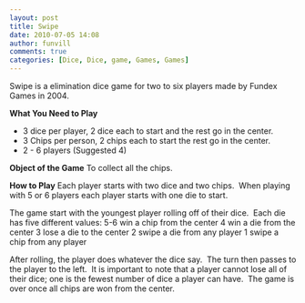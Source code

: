 ```yaml
---
layout: post
title: Swipe
date: 2010-07-05 14:08
author: funvill
comments: true
categories: [Dice, Dice, game, Games, Games]
---
```

Swipe is a elimination dice game for two to six players made by Fundex Games in 2004.

<strong>What You Need to Play</strong>
<ul>
	<li>3 dice per player, 2 dice each to start and the rest go in the center.</li>
	<li>3 Chips per person, 2 chips each to start the rest go in the center.</li>
	<li>2 - 6 players (Suggested 4)</li>
</ul>
<strong>Object of the Game</strong>
To collect all the chips.

<strong>How to Play</strong>
Each player starts with two dice and two chips.  When playing with 5 or 6 players each player starts with one die to start.

The game start with the youngest player rolling off of their dice.  Each die has five different values:
5-6 win a chip from the center
4 win a die from the center
3 lose a die to the center
2 swipe a die from any player
1 swipe a chip from any player

After rolling, the player does whatever the dice say.  The turn then passes to the player to the left.  It is important to note that a player cannot lose all of their dice; one is the fewest number of dice a player can have.  The game is over once all chips are won from the center.
